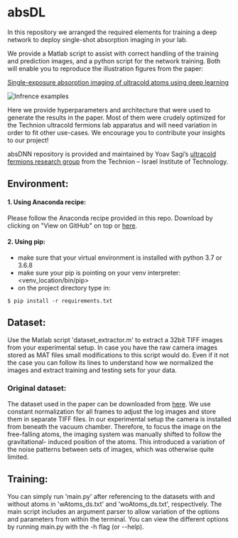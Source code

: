 # absDL

In this repository we arranged the required elements for training a deep network to deploy single-shot 
absorption imaging in your lab.

We provide a Matlab script to assist with correct handling of the training and prediction images, and
a python script for the network training. Both will enable you to reproduce the illustration figures 
from the paper:

[Single-exposure absorption imaging of ultracold atoms using deep learning](http://arxiv.org/abs/2003.01643)

![Infrence examples](atoms_examples.png)

Here we provide hyperparameters and architecture that were used to generate the results in the paper. 
Most of them were crudely optimized for the Technion ultracold fermions lab apparatus and will need 
variation in order to fit other use-cases. We encourage you to contribute your insights to our project!

absDNN repository is provided and maintained by Yoav Sagi’s [ultracold fermions research group](https://phsites.technion.ac.il/sagi/) from the Technion – Israel Institute of Technology.


## Environment:
#### 1. Using Anaconda recipe:
Please follow the Anaconda recipe provided in this repo.
Download by clicking on "View on GitHub" on top or [here](https://github.com/absDL/absDL.github.io).

#### 2. Using pip:
* make sure that your virtual environment is installed with python 3.7 or 3.6.8
* make sure your pip is pointing on your venv interpreter: <venv_location/bin/pip>
* on the project directory type in:
```
$ pip install -r requirements.txt 
```

## Dataset:
Use the Matlab script 'dataset_extractor.m' to extract a 32bit TIFF images from your experimental setup.
In case you have the raw camera images stored as MAT files small modifications to this script would do.
Even if it not the case you can follow its lines to understand how we normalized the images and extract
training and testing sets for your data.

### Original dataset:
The dataset used in the paper can be downloaded from [here](https://www.dropbox.com/s/dg7y000rmicc8ed/single_shot_dataset.tar?dl=0). We use 
constant normalization for all frames to adjust the log images and store them in separate TIFF files.
In our experimental setup the camera is installed from beneath the vacuum chamber. Therefore, to focus 
the image on the free-falling atoms, the imaging system was manually shifted to follow the gravitational-
induced position of the atoms. This introduced a variation of the noise patterns between sets of images, 
which was otherwise quite limited.

## Training:
You can simply run 'main.py' after referencing to the datasets with and without atoms in 'wAtoms_ds.txt'
and 'woAtoms_ds.txt', respectively.
The main script includes an argument parser to allow variation of the options and parameters from within the terminal.
You can view the different options by running main.py with the -h flag (or --help).  
